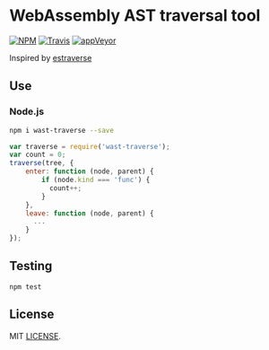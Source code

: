 # WebAssembly AST traversal tool
[![NPM](https://badge.fury.io/js/wast-traverse.svg)](http://badge.fury.io/js/wast-traverse)  [![Travis](https://travis-ci.org/drom/wast-traverse.svg)](https://travis-ci.org/drom/wast-traverse)  [![appVeyor](https://ci.appveyor.com/api/projects/status/c2ustebsirnhostl?svg=true)](https://ci.appveyor.com/project/drom/wast-traverse)


Inspired by [estraverse](https://github.com/estools/estraverse)

## Use

### Node.js

```sh
npm i wast-traverse --save
```

```js
var traverse = require('wast-traverse');
var count = 0;
traverse(tree, {
    enter: function (node, parent) {
        if (node.kind === 'func') {
          count++;
        }
    },
    leave: function (node, parent) {
      ...
    }
});
```

## Testing
`npm test`

## License
MIT [LICENSE](https://github.com/drom/wast-traverse/blob/master/LICENSE).
